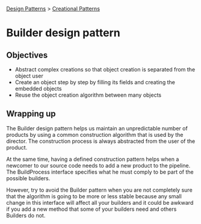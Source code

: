 [Design Patterns](../../) > [Creational Patterns](../)

# Builder design pattern
## Objectives
- Abstract complex creations so that object creation is separated from the object user
- Create an object step by step by filling its fields and creating the embedded objects
- Reuse the object creation algorithm between many objects


## Wrapping up
The Builder design pattern helps us maintain an unpredictable number of products by using a common construction algorithm that is used by the director. The construction process is always abstracted from the user of the product.

At the same time, having a defined construction pattern helps when a newcomer to our source code needs to add a new product to the pipeline. The BuildProcess interface specifies what he must comply to be part of the possible builders.

However, try to avoid the Builder pattern when you are not completely sure that the algorithm is going to be more or less stable because any small change in this interface will affect all your builders and it could be awkward if you add a new method that some of your builders need and others Builders do not.